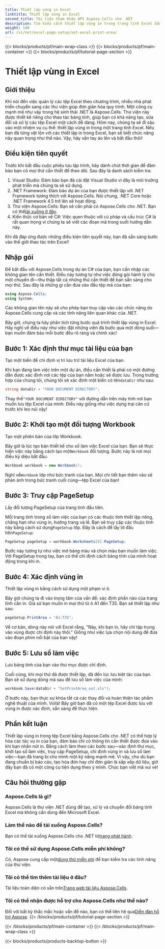 ```yaml
---
title: Thiết lập vùng in Excel
linktitle: Thiết lập vùng in Excel
second_title: Tài liệu tham khảo API Aspose.Cells cho .NET
description: Tìm hiểu cách thiết lập vùng in trong trang tính Excel bằng Aspose.Cells cho .NET. Làm theo hướng dẫn từng bước của chúng tôi để hợp lý hóa các tác vụ in của bạn.
weight: 140
url: /vi/net/excel-page-setup/set-excel-print-area/
---
```


{{< blocks/products/pf/main-wrap-class >}}
{{< blocks/products/pf/main-container >}}
{{< blocks/products/pf/tutorial-page-section >}}

# Thiết lập vùng in Excel

## Giới thiệu

Khi nói đến việc quản lý các tệp Excel theo chương trình, nhiều nhà phát triển chuyển sang các thư viện giúp đơn giản hóa quy trình. Một công cụ mạnh mẽ như vậy trong hệ sinh thái .NET là Aspose.Cells. Thư viện này được thiết kế riêng cho thao tác bảng tính, giúp bạn có khả năng tạo, sửa đổi và xử lý các tệp Excel một cách dễ dàng. Hôm nay, chúng ta sẽ đi sâu vào một nhiệm vụ cụ thể: thiết lập vùng in trong một trang tính Excel. Nếu bạn đã từng vật lộn với các thiết lập in trong Excel, bạn sẽ biết chức năng này quan trọng như thế nào. Vậy, hãy xắn tay áo lên và bắt đầu thôi!

## Điều kiện tiên quyết

Trước khi bắt đầu cuộc phiêu lưu lập trình, hãy dành chút thời gian để đảm bảo bạn có mọi thứ cần thiết để theo dõi. Sau đây là danh sách kiểm tra:

1. Visual Studio: Đảm bảo bạn đã cài đặt Visual Studio vì đây là môi trường phát triển mà chúng ta sẽ sử dụng.
2. .NET Framework: Đảm bảo dự án của bạn được thiết lập với .NET Framework tương thích với Aspose.Cells. Nói chung, .NET Core hoặc .NET Framework 4.5 trở lên sẽ hoạt động.
3.  Thư viện Aspose.Cells: Bạn sẽ cần phải có Aspose.Cells cho .NET. Bạn có thể[tải xuống ở đây](https://releases.aspose.com/cells/net/).
4. Kiến thức cơ bản về C#: Việc quen thuộc với cú pháp và cấu trúc C# là rất quan trọng vì chúng ta sẽ viết các đoạn mã trong suốt hướng dẫn này.

Khi đã đáp ứng được những điều kiện tiên quyết này, bạn đã sẵn sàng bước vào thế giới thao tác trên Excel!

## Nhập gói

Để bắt đầu với Aspose.Cells trong dự án C# của bạn, bạn cần nhập các không gian tên cần thiết. Điều này tương tự như việc đóng gói hành lý cho một chuyến đi—thu thập tất cả những thứ cần thiết để bạn sẵn sàng cho mọi thứ. Sau đây là những gì cần đưa vào đầu tệp mã của bạn:

```csharp
using Aspose.Cells;
using System;
```

Các không gian tên này sẽ cho phép bạn truy cập vào các chức năng do Aspose.Cells cung cấp và các tính năng liên quan khác của .NET.

Bây giờ, chúng ta hãy phân tích từng bước quá trình thiết lập vùng in Excel. Hãy nghĩ về điều này như việc đặt những viên đá bước qua một dòng suối—bạn muốn đảm bảo mỗi bước đều rõ ràng và chính xác!

## Bước 1: Xác định thư mục tài liệu của bạn

Tạo một biến để chỉ định vị trí lưu trữ tài liệu Excel của bạn. 

 Khi bạn đang làm việc trên một dự án, điều cần thiết là phải có một đường dẫn được xác định nơi các tệp của bạn nằm hoặc sẽ được lưu. Trong trường hợp của chúng tôi, chúng tôi sẽ xác định một biến có tên`dataDir` như sau:

```csharp
string dataDir = "YOUR DOCUMENT DIRECTORY";
```

 Thay thế`"YOUR DOCUMENT DIRECTORY"` với đường dẫn trên máy tính nơi bạn muốn lưu tệp Excel của mình. Điều này giống như việc dựng trại căn cứ trước khi leo núi vậy!

## Bước 2: Khởi tạo một đối tượng Workbook

Tạo một phiên bản của lớp Workbook.

 Bây giờ là lúc tạo bản thiết kế cho sổ làm việc Excel của bạn. Bạn sẽ thực hiện việc này bằng cách tạo một`Workbook` đối tượng. Bước này là nơi mọi điều kỳ diệu bắt đầu:

```csharp
Workbook workbook = new Workbook();
```

 Nghĩ về`Workbook` lớp như bức tranh của bạn. Mọi chi tiết bạn thêm vào sẽ phản ánh trong bức tranh cuối cùng—tệp Excel của bạn!

## Bước 3: Truy cập PageSetup

Lấy đối tượng PageSetup của trang tính đầu tiên.

 Mỗi trang tính trong sổ làm việc của bạn có các thuộc tính thiết lập riêng, chẳng hạn như vùng in, hướng trang và lề. Bạn sẽ truy cập các thuộc tính này bằng cách sử dụng`PageSetup` lớp. Đây là cách để lấy tờ đầu tiên`PageSetup`:

```csharp
PageSetup pageSetup = workbook.Worksheets[0].PageSetup;
```

Bước này tương tự như việc mở bảng màu và chọn màu bạn muốn làm việc. Với PageSetup trong tay, bạn có thể chỉ định cách bảng tính của mình hoạt động trong khi in.

## Bước 4: Xác định vùng in

Thiết lập vùng in bằng cách sử dụng một phạm vi ô.

Bây giờ chúng ta đi vào trọng tâm của vấn đề: xác định phần nào của trang tính cần in. Giả sử bạn muốn in mọi thứ từ ô A1 đến T35. Bạn sẽ thiết lập như sau:

```csharp
pageSetup.PrintArea = "A1:T35";
```

Về cơ bản, dòng này nói với Excel rằng, "Này, khi bạn in, hãy chỉ tập trung vào vùng được chỉ định này thôi." Giống như việc lựa chọn nội dung để đưa vào đoạn phim nổi bật của bạn vậy!

## Bước 5: Lưu sổ làm việc

Lưu bảng tính của bạn vào thư mục được chỉ định.

Cuối cùng, khi mọi thứ đã được thiết lập, đã đến lúc lưu kiệt tác của bạn. Bạn sẽ sử dụng dòng mã sau để lưu sổ làm việc của mình:

```csharp
workbook.Save(dataDir + "SetPrintArea_out.xls");
```

Ở bước này, bạn thực sự khóa tất cả các thay đổi và hoàn thiện tác phẩm nghệ thuật của mình. Voilà! Bây giờ bạn đã có một tệp Excel được lưu với vùng in được xác định, sẵn sàng để thực hiện.

## Phần kết luận

Thiết lập vùng in trong tệp Excel bằng Aspose.Cells cho .NET có thể hợp lý hóa các tác vụ in của bạn, đảm bảo chỉ có thông tin cần thiết được đưa vào khi bạn nhấn nút in. Bằng cách làm theo các bước sau—xác định thư mục, khởi tạo sổ làm việc, truy cập PageSetup, chỉ định vùng in và lưu sổ làm việc—bạn đã trang bị cho mình một kỹ năng mạnh mẽ. Vì vậy, cho dù bạn đang chuẩn bị báo cáo, tạo hóa đơn hay chỉ đơn giản là sắp xếp dữ liệu, giờ đây bạn đã có một công cụ tiện dụng theo ý mình. Chúc bạn viết mã vui vẻ!

## Câu hỏi thường gặp

### Aspose.Cells là gì?
Aspose.Cells là thư viện .NET dùng để tạo, xử lý và chuyển đổi bảng tính Excel mà không cần dùng đến Microsoft Excel.

### Làm thế nào để tải xuống Aspose.Cells?
 Bạn có thể tải xuống Aspose.Cells cho .NET từ[trang phát hành](https://releases.aspose.com/cells/net/).

### Tôi có thể sử dụng Aspose.Cells miễn phí không?
 Có, Aspose cung cấp một[dùng thử miễn phí](https://releases.aspose.com/) để bạn kiểm tra các tính năng của thư viện.

### Tôi có thể tìm thêm tài liệu ở đâu?
 Tài liệu toàn diện có sẵn trên[Trang web tài liệu Aspose.Cells](https://reference.aspose.com/cells/net/).

### Tôi có thể nhận được hỗ trợ cho Aspose.Cells như thế nào?
 Đối với bất kỳ thắc mắc hoặc vấn đề nào, bạn có thể liên hệ qua[Diễn đàn hỗ trợ Aspose](https://forum.aspose.com/c/cells/9).
{{< /blocks/products/pf/tutorial-page-section >}}

{{< /blocks/products/pf/main-container >}}
{{< /blocks/products/pf/main-wrap-class >}}

{{< blocks/products/products-backtop-button >}}
